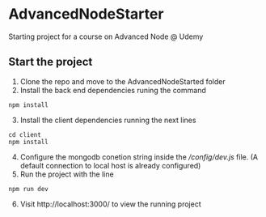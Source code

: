 # AdvancedNodeStarter
Starting project for a course on Advanced Node @ Udemy

## Start the project
1. Clone the repo and move to the AdvancedNodeStarted folder
2. Install the back end dependencies runing the command
```console
npm install
```
3. Install the client dependencies running the next lines
```console
cd client
npm install
```
4. Configure the mongodb conetion string inside the */config/dev.js* file. (A default connection to local host is already configured)
5. Run the project with the line
```console
npm run dev
```
6. Visit http://localhost:3000/ to view the running project